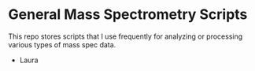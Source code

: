 # General Mass Spectrometry Scripts
This repo stores scripts that I use frequently for analyzing or processing various types of mass spec data.
- Laura